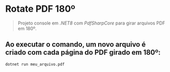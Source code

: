 # Rotate PDF 180º

> Projeto console em _.NET8_ com _PdfSharpCore_ para girar arquivos PDF em 180º.

## Ao executar o comando, um novo arquivo é criado com cada página do PDF girado em 180º:

```shell
dotnet run meu_arquivo.pdf
```
